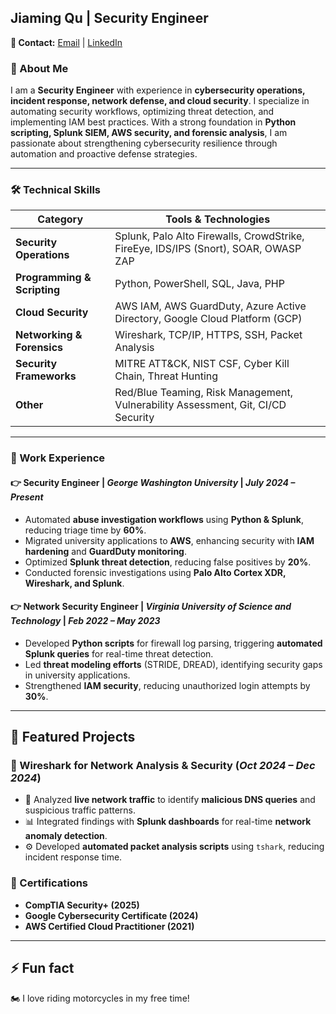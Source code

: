## Jiaming Qu | Security Engineer 
**📧 Contact:** [Email](mailto:jiamingqu0728@gmail.com) | [LinkedIn](https://linkedin.com/in/jiaming-qu996/) 

### 🚀 About Me

I am a **Security Engineer** with experience in **cybersecurity operations, incident response, network defense, and cloud security**. I specialize in automating security workflows, optimizing threat detection, and implementing IAM best practices. With a strong foundation in **Python scripting, Splunk SIEM, AWS security, and forensic analysis**, I am passionate about strengthening cybersecurity resilience through automation and proactive defense strategies.

---

### 🛠️ Technical Skills

| **Category**           | **Tools & Technologies** |
|----------------------|----------------------|
| **Security Operations** | Splunk, Palo Alto Firewalls, CrowdStrike, FireEye, IDS/IPS (Snort), SOAR, OWASP ZAP |
| **Programming & Scripting** | Python, PowerShell, SQL, Java, PHP |
| **Cloud Security** | AWS IAM, AWS GuardDuty, Azure Active Directory, Google Cloud Platform (GCP) |
| **Networking & Forensics** | Wireshark, TCP/IP, HTTPS, SSH, Packet Analysis |
| **Security Frameworks** | MITRE ATT&CK, NIST CSF, Cyber Kill Chain, Threat Hunting |
| **Other** | Red/Blue Teaming, Risk Management, Vulnerability Assessment, Git, CI/CD Security |
---

### 📌 Work Experience

#### 👉 **Security Engineer** | *George Washington University* | *July 2024 – Present*
- Automated **abuse investigation workflows** using **Python & Splunk**, reducing triage time by **60%**.
- Migrated university applications to **AWS**, enhancing security with **IAM hardening** and **GuardDuty monitoring**.
- Optimized **Splunk threat detection**, reducing false positives by **20%**.
- Conducted forensic investigations using **Palo Alto Cortex XDR, Wireshark, and Splunk**.

#### 👉 **Network Security Engineer** | *Virginia University of Science and Technology* | *Feb 2022 – May 2023*
- Developed **Python scripts** for firewall log parsing, triggering **automated Splunk queries** for real-time threat detection.
- Led **threat modeling efforts** (STRIDE, DREAD), identifying security gaps in university applications.
- Strengthened **IAM security**, reducing unauthorized login attempts by **30%**.

---

## 🔬 Featured Projects  

### 🔹 Wireshark for Network Analysis & Security (*Oct 2024 – Dec 2024*)  
- 📡 Analyzed **live network traffic** to identify **malicious DNS queries** and suspicious traffic patterns.
- 📊 Integrated findings with **Splunk dashboards** for real-time **network anomaly detection**.
- ⚙️ Developed **automated packet analysis scripts** using `tshark`, reducing incident response time.

  
### 📜 Certifications

- **CompTIA Security+ (2025)**
- **Google Cybersecurity Certificate (2024)**
- **AWS Certified Cloud Practitioner (2021)**

---

## ⚡ Fun fact  
🏍 I love riding motorcycles in my free time!  

<!--
**jiaming-sec/Jiaming-Sec** is a ✨ _special_ ✨ repository because its `README.md` (this file) appears on your GitHub profile.

Here are some ideas to get you started:

- 🔭 I’m currently working on ...
- 🌱 I’m currently learning ...
- 👯 I’m looking to collaborate on ...
- 🤔 I’m looking for help with ...
- 💬 Ask me about ...
- 📫 How to reach me: ...
- 😄 Pronouns: ...
- ⚡ Fun fact: ...
-->
